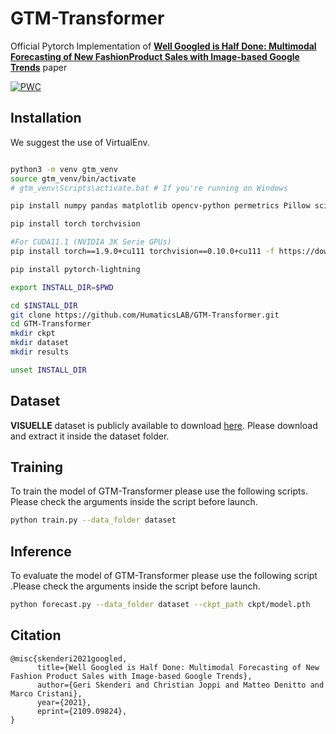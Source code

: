# GTM-Transformer
Official Pytorch Implementation of [**Well Googled is Half Done: Multimodal Forecasting of New FashionProduct Sales with Image-based Google Trends**](https://arxiv.org/abs/2109.09824) paper

[![PWC](https://img.shields.io/endpoint.svg?url=https://paperswithcode.com/badge/well-googled-is-half-done-multimodal/new-product-sales-forecasting-on-visuelle)](https://paperswithcode.com/sota/new-product-sales-forecasting-on-visuelle?p=well-googled-is-half-done-multimodal)

## Installation

We suggest the use of VirtualEnv.

```bash

python3 -m venv gtm_venv
source gtm_venv/bin/activate
# gtm_venv\Scripts\activate.bat # If you're running on Windows

pip install numpy pandas matplotlib opencv-python permetrics Pillow scikit-image scikit-learn scipy tqdm transformers fairseq wandb

pip install torch torchvision

#For CUDA11.1 (NVIDIA 3K Serie GPUs)
pip install torch==1.9.0+cu111 torchvision==0.10.0+cu111 -f https://download.pytorch.org/whl/torch_stable.html

pip install pytorch-lightning

export INSTALL_DIR=$PWD

cd $INSTALL_DIR
git clone https://github.com/HumaticsLAB/GTM-Transformer.git
cd GTM-Transformer
mkdir ckpt
mkdir dataset
mkdir results

unset INSTALL_DIR
```

## Dataset

**VISUELLE** dataset is publicly available to download [here](https://forms.gle/cVGQAmxhHf7eRJ937). Please download and extract it inside the dataset folder.

## Training
To train the model of GTM-Transformer please use the following scripts. Please check the arguments inside the script before launch.

```bash
python train.py --data_folder dataset
```


## Inference
To evaluate the model of GTM-Transformer please use the following script .Please check the arguments inside the script before launch.

```bash
python forecast.py --data_folder dataset --ckpt_path ckpt/model.pth
```

## Citation
```
@misc{skenderi2021googled,
      title={Well Googled is Half Done: Multimodal Forecasting of New Fashion Product Sales with Image-based Google Trends}, 
      author={Geri Skenderi and Christian Joppi and Matteo Denitto and Marco Cristani},
      year={2021},
      eprint={2109.09824},
}
```
